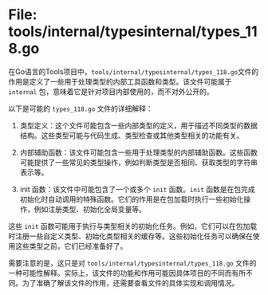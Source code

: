 # File: tools/internal/typesinternal/types_118.go

在Go语言的Tools项目中，`tools/internal/typesinternal/types_118.go`文件的作用是定义了一些用于处理类型的内部工具函数和类型。该文件可能属于 `internal` 包，意味着它是针对项目内部使用的，而不对外公开的。

以下是可能的 `types_118.go` 文件的详细解释：

1. 类型定义：这个文件可能包含一些内部类型的定义，用于描述不同类型的数据结构。这些类型可能与代码生成、类型检查或其他类型相关的功能有关。

2. 内部辅助函数：该文件可能包含一些用于处理类型的内部辅助函数。这些函数可能提供了一些常见的类型操作，例如判断类型是否相同、获取类型的字符串表示等。

3. init 函数：该文件中可能包含了一个或多个 `init` 函数。`init` 函数是在包完成初始化时自动调用的特殊函数。它们的作用是在包加载时执行一些初始化操作，例如注册类型、初始化全局变量等。

这些 `init` 函数可能用于执行与类型相关的初始化任务。例如，它们可以在包加载时注册一些自定义类型、初始化类型相关的缓存等。这些初始化任务可以确保在使用这些类型之前，它们已经准备好了。

需要注意的是，这只是对 `tools/internal/typesinternal/types_118.go` 文件的一种可能性解释。实际上，该文件的功能和作用可能因具体项目的不同而有所不同。为了准确了解该文件的作用，还需要查看文件的具体实现和调用情况。

